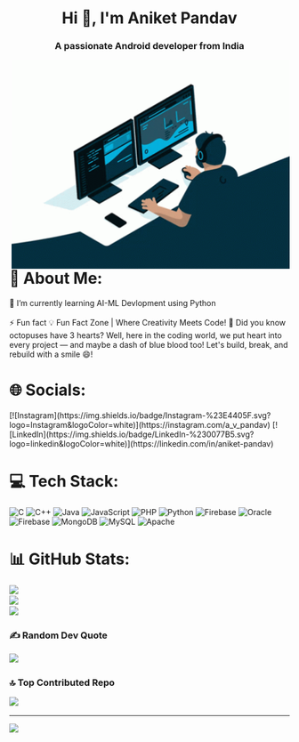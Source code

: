 <h1 align="center">Hi 👋, I'm Aniket Pandav</h1>
<h3 align="center">A passionate Android developer from India</h3>

<img align="right" alt="coding" width="500" src="https://github.com/aniketpandav/aniketpandav/blob/main/development.gif"/>

<h1> 💫 About Me: </h1>
🌱 I’m currently learning AI-ML Devlopment using Python<br><br>⚡ Fun fact 💡 Fun Fact Zone | Where Creativity Meets Code! 🚀 Did you know octopuses have 3 hearts? Well, here in the coding world, we put heart into every project — and maybe a dash of blue blood too! Let's build, break, and rebuild with a smile 😄!


<h1> 🌐 Socials: </h1>
[![Instagram](https://img.shields.io/badge/Instagram-%23E4405F.svg?logo=Instagram&logoColor=white)](https://instagram.com/a_v_pandav) [![LinkedIn](https://img.shields.io/badge/LinkedIn-%230077B5.svg?logo=linkedin&logoColor=white)](https://linkedin.com/in/aniket-pandav) 

# 💻 Tech Stack:
![C](https://img.shields.io/badge/c-%2300599C.svg?style=plastic&logo=c&logoColor=white) ![C++](https://img.shields.io/badge/c++-%2300599C.svg?style=plastic&logo=c%2B%2B&logoColor=white) ![Java](https://img.shields.io/badge/java-%23ED8B00.svg?style=plastic&logo=openjdk&logoColor=white) ![JavaScript](https://img.shields.io/badge/javascript-%23323330.svg?style=plastic&logo=javascript&logoColor=%23F7DF1E) ![PHP](https://img.shields.io/badge/php-%23777BB4.svg?style=plastic&logo=php&logoColor=white) ![Python](https://img.shields.io/badge/python-3670A0?style=plastic&logo=python&logoColor=ffdd54) ![Firebase](https://img.shields.io/badge/firebase-%23039BE5.svg?style=plastic&logo=firebase) ![Oracle](https://img.shields.io/badge/Oracle-F80000?style=plastic&logo=oracle&logoColor=white) ![Firebase](https://img.shields.io/badge/firebase-a08021?style=plastic&logo=firebase&logoColor=ffcd34) ![MongoDB](https://img.shields.io/badge/MongoDB-%234ea94b.svg?style=plastic&logo=mongodb&logoColor=white) ![MySQL](https://img.shields.io/badge/mysql-4479A1.svg?style=plastic&logo=mysql&logoColor=white) ![Apache](https://img.shields.io/badge/apache-%23D42029.svg?style=plastic&logo=apache&logoColor=white)
# 📊 GitHub Stats:
![](https://github-readme-stats.vercel.app/api?username=aniketpandav&theme=dark&hide_border=false&include_all_commits=true&count_private=true)<br/>
![](https://github-readme-streak-stats.herokuapp.com/?user=aniketpandav&theme=dark&hide_border=false)<br/>
![](https://github-readme-stats.vercel.app/api/top-langs/?username=aniketpandav&theme=dark&hide_border=false&include_all_commits=true&count_private=true&layout=compact)

### ✍️ Random Dev Quote
![](https://quotes-github-readme.vercel.app/api?type=vetical&theme=radical)

### 🔝 Top Contributed Repo
![](https://github-contributor-stats.vercel.app/api?username=aniketpandav&limit=5&theme=radical&combine_all_yearly_contributions=true)

---
[![](https://visitcount.itsvg.in/api?id=aniketpandav&icon=0&color=1)](https://visitcount.itsvg.in)

<!-- Proudly created with GPRM ( https://gprm.itsvg.in ) -->
